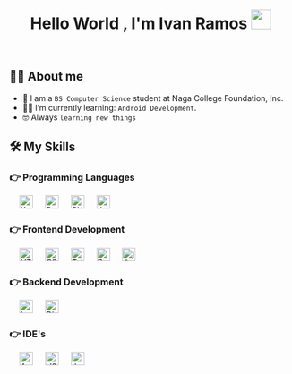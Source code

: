 <h1 align="center">Hello World , I'm Ivan Ramos <img src="https://media.giphy.com/media/hvRJCLFzcasrR4ia7z/giphy.gif" width="35"></h1>

<br>

## :sassy_man:  About me
- :school: I am a `BS Computer Science` student at Naga College Foundation, Inc.
- :student: I’m currently learning: `Android Development`.
- :nerd_face: Always `learning new things`

## 🛠️ My Skills

### 👉 Programming Languages

<p align="left"> 
  &emsp; 
  <img alt="Kotlin" width="24px" src="https://cdn.jsdelivr.net/gh/devicons/devicon/icons/kotlin/kotlin-original.svg" />
  &emsp;
  <img alt="Python" width="24px" src="https://cdn.jsdelivr.net/gh/devicons/devicon/icons/python/python-original.svg" />
  &emsp;
  <img alt="PHP" width="24px" src="https://cdn.jsdelivr.net/gh/devicons/devicon/icons/php/php-original.svg" />
  &emsp;
  <img alt="JavaScript" width="24px" src="https://cdn.jsdelivr.net/gh/devicons/devicon/icons/javascript/javascript-original.svg" />
  &emsp;
</p>

### 👉 Frontend Development

<p align="left"> 
  &emsp; 
  <img alt="HTML" width="24px" src="https://cdn.jsdelivr.net/gh/devicons/devicon/icons/html5/html5-original.svg" />
  &emsp;
  <img alt="CSS" width="24px" src="https://cdn.jsdelivr.net/gh/devicons/devicon/icons/css3/css3-original.svg" />
  &emsp;
  <img alt="Tailwind" width="24px" src="https://cdn.jsdelivr.net/gh/devicons/devicon/icons/tailwindcss/tailwindcss-plain.svg" />
  &emsp;
  <img alt="Bootstrap" width="24px" src="https://cdn.jsdelivr.net/gh/devicons/devicon/icons/bootstrap/bootstrap-original.svg" />
  &emsp;
  <img alt="jQuery" width="24px" src="https://cdn.jsdelivr.net/gh/devicons/devicon/icons/jquery/jquery-original.svg" />
  &emsp;
</p>

### 👉 Backend Development

<p align="left"> 
  &emsp; 
  <img alt="Laravel" width="24px" src="https://cdn.jsdelivr.net/gh/devicons/devicon/icons/laravel/laravel-plain.svg" />
  &emsp; 
  <img alt="Django" width="24px" src="https://cdn.jsdelivr.net/gh/devicons/devicon/icons/django/django-plain.svg"/>
  &emsp;
</p>

### 👉 IDE's

<p align="left"> 
  &emsp; 
  <img alt="Android Studio" width="24px" src="https://cdn.jsdelivr.net/gh/devicons/devicon/icons/androidstudio/androidstudio-original.svg" />
  &emsp;
  <img alt="VS Code" width="24px" src="https://cdn.jsdelivr.net/gh/devicons/devicon/icons/vscode/vscode-original.svg" />
  &emsp;
  <img alt="JetBrains" width="24px" src="https://cdn.jsdelivr.net/gh/devicons/devicon/icons/jetbrains/jetbrains-original.svg" />
  &emsp;
</p>
